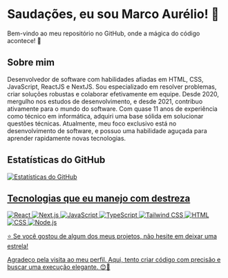 

  <h1>Saudações, eu sou Marco Aurélio! 👋</h1>

  <p>Bem-vindo ao meu repositório no GitHub, onde a mágica do código acontece! 🚀</p>

  <h2>Sobre mim</h2>

  <p>
    Desenvolvedor de software com habilidades afiadas em HTML, CSS, JavaScript, ReactJS e NextJS. Sou especializado em resolver problemas, criar soluções robustas e colaborar efetivamente em equipe. Desde 2020, mergulho nos estudos de desenvolvimento, e desde 2021, contribuo ativamente para o mundo do software. Com quase 11 anos de experiência como técnico em informática, adquiri uma base sólida em solucionar questões técnicas. Atualmente, meu foco exclusivo está no desenvolvimento de software, e possuo uma habilidade aguçada para aprender rapidamente novas tecnologias.
  </p>



  <h2>Estatísticas do GitHub</h2>

  <p>
    <a href="https://github.com/seuusername">
      <img src="https://github-readme-stats.vercel.app/api?username=mmmarco9&show_icons=true&theme=highcontrast" alt="Estatísticas do GitHub">
  
  </p>

  <h2>Tecnologias que eu manejo com destreza</h2>

   <p>
    <img src="https://img.shields.io/badge/React-61dafb?style=for-the-badge&logo=react&logoColor=white" alt="React">
    <img src="https://img.shields.io/badge/Next.js-000000?style=for-the-badge&logo=next.js&logoColor=white" alt="Next.js">
    <img src="https://img.shields.io/badge/JavaScript-f7df1e?style=for-the-badge&logo=javascript&logoColor=black" alt="JavaScript">
    <img src="https://img.shields.io/badge/TypeScript-3178c6?style=for-the-badge&logo=typescript&logoColor=white" alt="TypeScript">
    <img src="https://img.shields.io/badge/Tailwind_CSS-38b2ac?style=for-the-badge&logo=tailwind-css&logoColor=white" alt="Tailwind CSS">
    <img src="https://img.shields.io/badge/HTML-e34c26?style=for-the-badge&logo=html5&logoColor=white" alt="HTML">
    <img src="https://img.shields.io/badge/CSS-1572b6?style=for-the-badge&logo=css3&logoColor=white" alt="CSS">
    <img src="https://img.shields.io/badge/Node.js-339933?style=for-the-badge&logo=node.js&logoColor=white" alt="Node.js">
  </p>

  <p>⭐️ Se você gostou de algum dos meus projetos, não hesite em deixar uma estrela!</p>

 <p>Agradeço pela visita ao meu perfil. Aqui, tento criar código com precisão e buscar uma execução elegante. 😊🚀</p>


 


